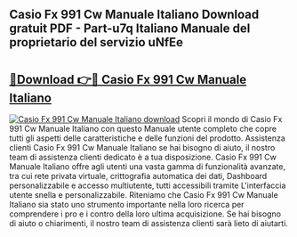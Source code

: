 ## Casio Fx 991 Cw Manuale Italiano Download gratuit PDF - Part-u7q Italiano Manuale del proprietario del servizio uNfEe

# <h2><a href="http://dfevqhj.blite.top/?on=Casio+Fx+991+Cw+Manuale+Italiano">🔗Download 👉🔴 Casio Fx 991 Cw Manuale Italiano</a></h2>

[![Casio Fx 991 Cw Manuale Italiano download](https://i.imgur.com/lujVjoI.png)](http://dfevqhj.blite.top/?on=Casio+Fx+991+Cw+Manuale+Italiano)
Scopri il mondo di Casio Fx 991 Cw Manuale Italiano con questo Manuale utente completo che copre tutti gli aspetti delle caratteristiche e delle funzioni del prodotto. Assistenza clienti Casio Fx 991 Cw Manuale Italiano se hai bisogno di aiuto, il nostro team di assistenza clienti dedicato è a tua disposizione. Casio Fx 991 Cw Manuale Italiano offre agli utenti una vasta gamma di funzionalità avanzate, tra cui rete privata virtuale, crittografia automatica dei dati, Dashboard personalizzabile e accesso multiutente, tutti accessibili tramite L'interfaccia utente snella e personalizzabile. Riteniamo che Casio Fx 991 Cw Manuale Italiano sia stato uno strumento importante nella loro ricerca per comprendere i pro e i contro della loro ultima acquisizione. Se hai bisogno di aiuto o chiarimenti, il nostro team di assistenza clienti sarà lieto di aiutarti.
